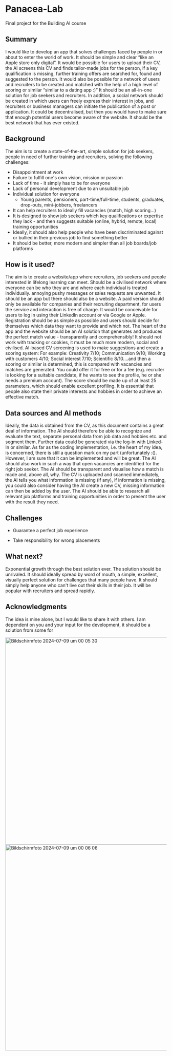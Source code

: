 # Panacea-Lab

Final project for the Building AI course

## Summary

I would like to develop an app that solves challenges faced by people in or about to enter the world of work. It should be simple and clear “like an Apple store only digital”. It would be possible for users to upload their CV, the AI screens this CV and finds tailor-made jobs for the person, if a key qualification is missing, further training offers are searched for, found and suggested to the person. It would also be possible for a network of users and recruiters to be created and matched with the help of a high level of scoring or similar “similar to a dating app :)” It should be an all-in-one solution for job seekers and recruiters. In addition, a social network should be created in which users can freely express their interest in jobs, and recruiters or business managers can initiate the publication of a post or application. It could be decentralised, but then you would have to make sure that enough potential users become aware of the website. It should be the best network that has ever existed.


## Background

The aim is to create a state-of-the-art, simple solution for job seekers, people in need of further training and recruiters, solving the following challenges:

* Disappointment at work
* Failure to fulfill one's own vision, mission or passion
* Lack of time - it simply has to be for everyone
* Lack of personal development due to an unsuitable job
* Individual solution for everyone
  - Young parents, pensioners, part-time/full-time, students, graduates, drop-outs, mini-jobbers, freelancers
* It can help recruiters to ideally fill vacancies (match, high scoring...)
* It is designed to show job seekers which key qualifications or expertise they lack - and then suggests suitable (online, hybrid, remote, local) training opportunities
* Ideally, it should also help people who have been discriminated against or bullied in their previous job to find something better
* It should be better, more modern and simpler than all job boards/job platforms


## How is it used?

The aim is to create a website/app where recruiters, job seekers and people interested in lifelong learning can meet. Should be a civilised network where everyone can be who they are and where each individual is treated individually. annoying pushy messages or sales requests are unwanted.
It should be an app but there should also be a website. A paid version should only be available for companies and their recruiting department, for users the service and interaction is free of charge. It would be conceivable for users to log in using their LinkedIn account or via Google or Apple. Registration should be as simple as possible and users should decide for themselves which data they want to provide and which not. The heart of the app and the website should be an AI solution that generates and produces the perfect match value - transparently and comprehensibly! It should not work with tracking or cookies, it must be much more modern, social and civilised. AI-based CV screening is used to make suggestions and create a scoring system: For example: Creativity 7/10; Communication 9/10; Working with customers 4/10; Social interest 7/10; Scientific 8/10....and then a scoring or similar is determined, this is compared with vacancies and matches are generated. 
You could offer it for free or for a fee (e.g. recruiter is looking for a suitable candidate, if he wants to see the profile, he or she needs a premium account). The score should be made up of at least 25 parameters, which should enable excellent profiling. It is essential that people also state their private interests and hobbies in order to achieve an effective match.


## Data sources and AI methods

Ideally, the data is obtained from the CV, as this document contains a great deal of information. The AI should therefore be able to recognize and evaluate the text, separate personal data from job data and hobbies etc. and segment them. Further data could be generated via the log-in with Linked-In or similar. As far as the coding implementation, i.e. the heart of my idea, is concerned, there is still a question mark on my part (unfortunately :(). However, I am sure that it can be implemented and will be great. The AI ​​should also work in such a way that open vacancies are identified for the right job seeker. The AI should be transparent and visualise how a match is made and, above all, why. The CV is uploaded and scanned immediately, the AI tells you what information is missing (if any), if information is missing, you could also consider having the AI create a new CV, missing information can then be added by the user. The AI should be able to research all relevant job platforms and training opportunities in order to present the user with the result they need.

## Challenges

* Guarantee a perfect job experience

* Take responsibility for wrong placements

## What next?

Exponential growth through the best solution ever. The solution should be unrivaled. It should ideally spread by word of mouth, a simple, excellent, visually perfect solution for challenges that many people have. It should simply help anyone who can't live out their skills in their job. It will be popular with recruiters and spread rapidly.

## Acknowledgments

The idea is mine alone, but I would like to share it with others. I am dependent on you and your input for the development, it should be a solution from some for 

<img width="645" alt="Bildschirmfoto 2024-07-09 um 00 05 30" src="https://github.com/Unknown-User-Berlin/Panacea-Lab/assets/171382947/8710b22e-83e2-4921-960c-82f1294ab93f">

<img width="642" alt="Bildschirmfoto 2024-07-09 um 00 06 06" src="https://github.com/Unknown-User-Berlin/Panacea-Lab/assets/171382947/c5e2177b-06c4-4b84-8fda-13841a1eaedf">

